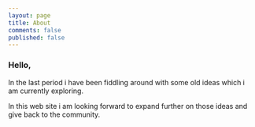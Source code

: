 ```yaml
---
layout: page
title: About
comments: false
published: false
---
```


### Hello,

In the last period i have been fiddling around with some old ideas which i am currently exploring.

In this web site i am looking forward to expand further on those ideas and give back to the community.
